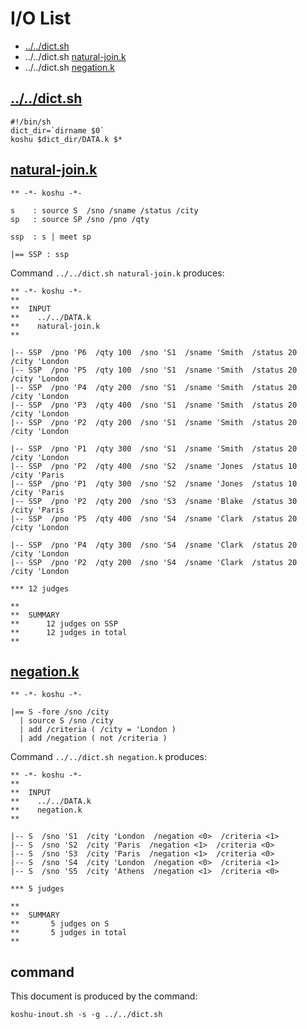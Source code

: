 # I/O List

- [../../dict.sh](#dictsh)
- ../../dict.sh [natural-join.k](#natural-joink)
- ../../dict.sh [negation.k](#negationk)



## [../../dict.sh](../../dict.sh)

```
#!/bin/sh
dict_dir=`dirname $0`
koshu $dict_dir/DATA.k $*
```



## [natural-join.k](natural-join.k)

```
** -*- koshu -*-

s    : source S  /sno /sname /status /city
sp   : source SP /sno /pno /qty

ssp  : s | meet sp

|== SSP : ssp

```

Command `../../dict.sh natural-join.k` produces:

```
** -*- koshu -*-
**
**  INPUT
**    ../../DATA.k
**    natural-join.k
**

|-- SSP  /pno 'P6  /qty 100  /sno 'S1  /sname 'Smith  /status 20  /city 'London
|-- SSP  /pno 'P5  /qty 100  /sno 'S1  /sname 'Smith  /status 20  /city 'London
|-- SSP  /pno 'P4  /qty 200  /sno 'S1  /sname 'Smith  /status 20  /city 'London
|-- SSP  /pno 'P3  /qty 400  /sno 'S1  /sname 'Smith  /status 20  /city 'London
|-- SSP  /pno 'P2  /qty 200  /sno 'S1  /sname 'Smith  /status 20  /city 'London

|-- SSP  /pno 'P1  /qty 300  /sno 'S1  /sname 'Smith  /status 20  /city 'London
|-- SSP  /pno 'P2  /qty 400  /sno 'S2  /sname 'Jones  /status 10  /city 'Paris
|-- SSP  /pno 'P1  /qty 300  /sno 'S2  /sname 'Jones  /status 10  /city 'Paris
|-- SSP  /pno 'P2  /qty 200  /sno 'S3  /sname 'Blake  /status 30  /city 'Paris
|-- SSP  /pno 'P5  /qty 400  /sno 'S4  /sname 'Clark  /status 20  /city 'London

|-- SSP  /pno 'P4  /qty 300  /sno 'S4  /sname 'Clark  /status 20  /city 'London
|-- SSP  /pno 'P2  /qty 200  /sno 'S4  /sname 'Clark  /status 20  /city 'London

*** 12 judges

**
**  SUMMARY
**      12 judges on SSP
**      12 judges in total
**
```



## [negation.k](negation.k)

```
** -*- koshu -*-

|== S -fore /sno /city
  | source S /sno /city
  | add /criteria ( /city = 'London )
  | add /negation ( not /criteria )

```

Command `../../dict.sh negation.k` produces:

```
** -*- koshu -*-
**
**  INPUT
**    ../../DATA.k
**    negation.k
**

|-- S  /sno 'S1  /city 'London  /negation <0>  /criteria <1>
|-- S  /sno 'S2  /city 'Paris  /negation <1>  /criteria <0>
|-- S  /sno 'S3  /city 'Paris  /negation <1>  /criteria <0>
|-- S  /sno 'S4  /city 'London  /negation <0>  /criteria <1>
|-- S  /sno 'S5  /city 'Athens  /negation <1>  /criteria <0>

*** 5 judges

**
**  SUMMARY
**       5 judges on S
**       5 judges in total
**
```



## command

This document is produced by the command:

```
koshu-inout.sh -s -g ../../dict.sh
```
